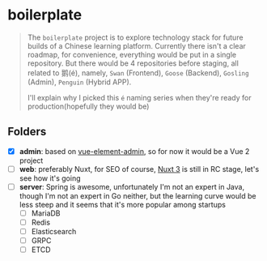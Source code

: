 # boilerplate

> The `boilerplate` project is to explore technology stack for future builds of a Chinese learning platform. Currently there isn't a clear roadmap, for convenience, everything would be put in a single repository. But there would be 4 repositories before staging, all related to 鹅(é), namely, `Swan` (Frontend), `Goose` (Backend), `Gosling` (Admin), `Penguin` (Hybrid APP). 
>   
> I'll explain why I picked this `é` naming series when they're ready for production(hopefully they would be)

## Folders

* [x] **admin**: based on [vue-element-admin](https://github.com/PanJiaChen/vue-element-admin), so for now it would be a Vue 2 project
* [ ] **web**: preferably Nuxt, for SEO of course, [Nuxt 3](https://v3.nuxtjs.org/) is still in RC stage, let's see how it's going
* [ ] **server**: Spring is awesome, unfortunately I'm not an expert in Java, though I'm not an expert in Go neither, but the learning curve would be less steep and it seems that it's more popular among startups
  - [ ] MariaDB
  - [ ] Redis
  - [ ] Elasticsearch
  - [ ] GRPC
  - [ ] ETCD